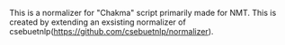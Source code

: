 This is a normalizer for "Chakma" script primarily made for NMT. This is created by extending an exsisting normalizer of csebuetnlp(https://github.com/csebuetnlp/normalizer).
